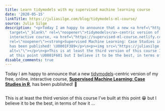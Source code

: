 ```yaml
---
title: Learn tidymodels with my supervised machine learning course
date: '2020-05-15'
linkTitle: https://juliasilge.com/blog/tidymodels-ml-course/
source: Julia Silge
description: "<p>Today I am happy to announce that a new <a href=\"https://www.tidymodels.org/\"
  target=\"_blank\" rel=\"noopener\">tidymodels</a>-centric version of my free, online,
  interactive course, <a href=\"https://supervised-ml-course.netlify.com/\" target=\"_blank\"
  rel=\"noopener\"><strong>Supervised Machine Learning: Case Studies in R</strong></a>,
  has been published! \U0001F389</p>\n<p><img src=\"https://juliasilge.com/figs/2019-09-23-supervised-ml-course/ml-course.png\"
  alt=\"\"></p>\n<p>This is at least the third version of this course I&rsquo;ve built
  at this point \U0001F601 but I believe it to be the best, in terms of how it ..."
disable_comments: true
---
```

<p>Today I am happy to announce that a new <a href="https://www.tidymodels.org/" target="_blank" rel="noopener">tidymodels</a>-centric version of my free, online, interactive course, <a href="https://supervised-ml-course.netlify.com/" target="_blank" rel="noopener"><strong>Supervised Machine Learning: Case Studies in R</strong></a>, has been published! 🎉</p>
<p><img src="https://juliasilge.com/figs/2019-09-23-supervised-ml-course/ml-course.png" alt=""></p>
<p>This is at least the third version of this course I&rsquo;ve built at this point 😁 but I believe it to be the best, in terms of how it ...